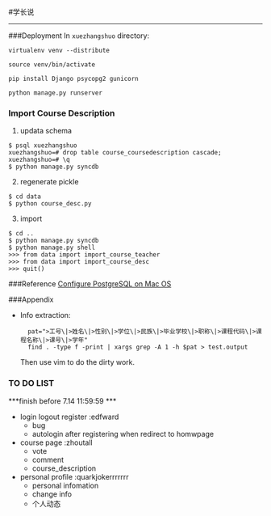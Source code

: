 #学长说
******

###Deployment
In `xuezhangshuo` directory:

```
virtualenv venv --distribute
```

```
source venv/bin/activate
```

```
pip install Django psycopg2 gunicorn
```

```
python manage.py runserver
```

### Import Course Description

1. updata schema

```
$ psql xuezhangshuo
xuezhangshuo=# drop table course_coursedescription cascade;
xuezhangshuo=# \q
$ python manage.py syncdb
```

2. regenerate pickle

```
$ cd data
$ python course_desc.py
```

3. import

``` 
$ cd ..
$ python manage.py syncdb
$ python manage.py shell
>>> from data import import_course_teacher
>>> from data import import_course_desc
>>> quit()
```

###Reference
[Configure PostgreSQL on Mac OS](http://ruby.zigzo.com/2012/07/07/postgresql-postgres-app-and-a-gotcha-on-mac-osx-lion/)

###Appendix
- Info extraction:

        pat=">工号\|>姓名\|>性别\|>学位\|>民族\|>毕业学校\|>职称\|>课程代码\|>课程名称\|>课号\|>学年"
        find . -type f -print | xargs grep -A 1 -h $pat > test.output

    Then use vim to do the dirty work.

### TO DO LIST
***finish before 7.14 11:59:59 ***

- login logout register :edfward
    - bug
    - autologin after registering when redirect to homwpage
- course page :zhoutall
    - vote
    - comment
    - course_description
- personal profile :quarkjokerrrrrrr
    - personal infomation
    - change info
    - 个人动态


